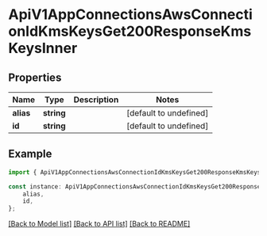 # ApiV1AppConnectionsAwsConnectionIdKmsKeysGet200ResponseKmsKeysInner


## Properties

Name | Type | Description | Notes
------------ | ------------- | ------------- | -------------
**alias** | **string** |  | [default to undefined]
**id** | **string** |  | [default to undefined]

## Example

```typescript
import { ApiV1AppConnectionsAwsConnectionIdKmsKeysGet200ResponseKmsKeysInner } from './api';

const instance: ApiV1AppConnectionsAwsConnectionIdKmsKeysGet200ResponseKmsKeysInner = {
    alias,
    id,
};
```

[[Back to Model list]](../README.md#documentation-for-models) [[Back to API list]](../README.md#documentation-for-api-endpoints) [[Back to README]](../README.md)

